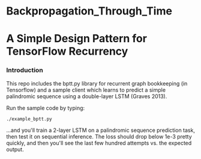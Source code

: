# Backpropagation_Through_Time


A Simple Design Pattern for TensorFlow Recurrency
===============

### Introduction
This repo includes the bptt.py library for recurrent graph bookkeeping (in Tensorflow) and a sample client which learns to predict a simple palindromic sequence using a double-layer LSTM (Graves 2013). 


Run the sample code by typing:


```
./example_bptt.py
```

...and you'll train a 2-layer LSTM on a palindromic sequence prediction task, then test it on sequential inference. The loss should drop below 1e-3 pretty quickly, and then you'll see the last few hundred attempts vs. the expected output.
